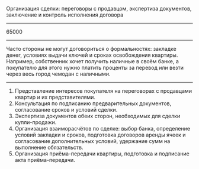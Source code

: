 Организация сделки: переговоры с продавцом, экспертиза документов, заключение и контроль исполнения договора

----

65000

----

Часто стороны не могут договориться о формальностях: закладке денег, условиях выдачи ключей и сроках освобождения квартиры. Например, собственник хочет получить наличные в своём банке, а покупателю для этого нужно платить проценты за перевод или везти через весь город чемодан с наличными.

----

1. Представление интересов покупателя на переговорах с продавцами квартир и их представителями.
2. Консультация по подписанию предварительных документов, согласование сроков и условий сделки.
3. Экспертиза документов обеих сторон, необходимых для сделки купли-продажи.
4. Организация взаиморасчётов по сделке: выбор банка, определение условий закладки и сроков, подготовка договоров аренды ячеек и согласование дополнительных условий, удержание сумм на выполнение обязательств.
5. Организация приёма-передачи квартиры, подготовка и подписание акта приёма-передачи.
